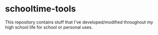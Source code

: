 # schooltime-tools
This repository contains stuff that I've developed/modified throughout my high school life for school or personal uses.
